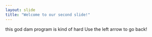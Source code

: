 ```yaml
---
layout: slide
title: "Welcome to our second slide!"
---
```

this god dam program is kind of hard
Use the left arrow to go back!

